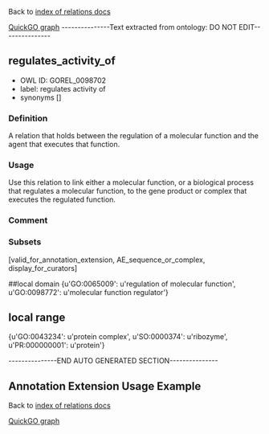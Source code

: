Back to [index of relations docs](https://github.com/geneontology/annotation_extensions/tree/master/doc)

[QuickGO graph](www.ebi.ac.uk/QuickGO/AnnotationExtensionRelations.html)
---------------Text extracted from ontology: DO NOT EDIT---------------

## regulates_activity_of
* OWL ID: GOREL_0098702
* label: regulates activity of
* synonyms
[]

### Definition
A relation that holds between the regulation of a molecular function and the agent that executes that function.

### Usage
Use this relation to link either a molecular function, or a biological process that regulates a molecular function, to the gene product or complex that executes the regulated function.

### Comment


### Subsets
[valid_for_annotation_extension, AE_sequence_or_complex, display_for_curators]

##local domain
{u'GO:0065009': u'regulation of molecular function', u'GO:0098772': u'molecular function regulator'}

## local range
{u'GO:0043234': u'protein complex', u'SO:0000374': u'ribozyme', u'PR:000000001': u'protein'}

---------------END AUTO GENERATED SECTION---------------
























Annotation Extension Usage Example
----------------------------------

Back to [index of relations docs](https://github.com/geneontology/annotation_extensions/tree/master/doc)

[QuickGO graph](www.ebi.ac.uk/QuickGO/AnnotationExtensionRelations.html)